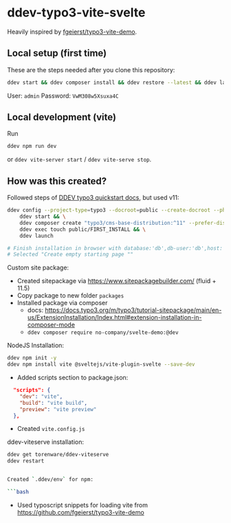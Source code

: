 # ddev-typo3-vite-svelte


Heavily inspired by [fgeierst/typo3-vite-demo](https://github.com/fgeierst/typo3-vite-demo).

## Local setup (first time)

These are the steps needed after you clone this repository:

```bash
ddev start && ddev composer install && ddev restore --latest && ddev launch
```

User: `admin`
Password: `VwM308w5Xsuxa4C`

## Local development (vite)

Run

```bash
ddev npm run dev 
```

or `ddev vite-server start` / `ddev vite-serve stop`. 

## How was this created?

Followed steps of [DDEV typo3 quickstart docs](https://ddev.readthedocs.io/en/latest/users/quickstart/#typo3), but used v11:

```bash
ddev config --project-type=typo3 --docroot=public --create-docroot --php-version 8.1 && \
	ddev start && \
	ddev composer create "typo3/cms-base-distribution:^11" --prefer-dist && \
	ddev exec touch public/FIRST_INSTALL && \
	ddev launch

# Finish installation in browser with database:'db',db-user:'db',host:'db'
# Selected "Create empty starting page ""
```

Custom site package:

- Created sitepackage via https://www.sitepackagebuilder.com/ (fluid + 11.5)
- Copy package to new folder `packages`
- Installed package via composer
    - docs: https://docs.typo3.org/m/typo3/tutorial-sitepackage/main/en-us/ExtensionInstallation/Index.html#extension-installation-in-composer-mode
    - `ddev composer require no-company/svelte-demo:@dev`

NodeJS Installation:

```bash
ddev npm init -y
ddev npm install vite @sveltejs/vite-plugin-svelte --save-dev
```

- Added scripts section to package.json:

```json
  "scripts": {
    "dev": "vite",
    "build": "vite build",
    "preview": "vite preview"
  },
```

- Created `vite.config.js`

ddev-viteserve installation:

```bash
ddev get torenware/ddev-viteserve
ddev restart


Created `.ddev/env` for npm:

```bash


```


- Used typoscript snippets for loading vite from https://github.com/fgeierst/typo3-vite-demo